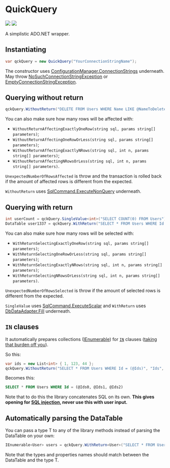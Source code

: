 # QuickQuery

[![][build-img]][build]
[![][nuget-img]][nuget]

[build]:     https://ci.appveyor.com/project/TallesL/QuickQuery
[build-img]: https://ci.appveyor.com/api/projects/status/github/tallesl/QuickQuery

[nuget]:     http://badge.fury.io/nu/QuickQuery
[nuget-img]: https://badge.fury.io/nu/QuickQuery.png

A simplistic ADO.NET wrapper.

## Instantiating

```cs
var qckQuery = new QuickQuery("YourConnectionStringName");
```

The constructor uses [ConfigurationManager.ConnectionStrings][ConfigurationManager.ConnectionStrings] underneath. May throw [NoSuchConnectionStringException][NoSuchConnectionStringException] or [EmptyConnectionStringException][EmptyConnectionStringException].

[ConfigurationManager.ConnectionStrings]: http://msdn.microsoft.com/library/system.configuration.configurationmanager.connectionstrings.aspx

[NoSuchConnectionStringException]: QuickQuery/Exception/NoSuchConnectionStringException.cs
[EmptyConnectionStringException]:  QuickQuery/Exception/EmptyConnectionStringException.cs

## Querying without return

```cs
qckQuery.WithoutReturn("DELETE FROM Users WHERE Name LIKE @NameToDelete", "NameToDelete", "John");
```

You can also make sure how many rows will be affected with:

* `WithoutReturnAffectingExactlyOneRow(string sql, params string[] parameters)`;
* `WithoutReturnAffectingOneRowOrLess(string sql, params string[] parameters)`;
* `WithoutReturnAffectingExactlyNRows(string sql, int n, params string[] parameters)`;
* `WithoutReturnAffectingNRowsOrLess(string sql, int n, params string[] parameters)`.

`UnexpectedNumberOfRowsAffected` is throw and the transaction is rolled back if the amount of affected rows is different from the expected.

`WithoutReturn` uses [SqlCommand.ExecuteNonQuery][SqlCommand.ExecuteNonQuery] underneath.

[SqlCommand.ExecuteNonQuery]: http://msdn.microsoft.com/library/system.data.sqlclient.sqlcommand.executenonquery.aspx

## Querying with return

```cs
int userCount = qckQuery.SingleValue<int>("SELECT COUNT(0) FROM Users");
DataTable user1337 = qckQuery.WithReturn("SELECT * FROM Users WHERE Id = @UserId", "UserId", 1337);
```

You can also make sure how many rows will be selected with:

* `WithReturnSelectingExactlyOneRow(string sql, params string[] parameters)`;
* `WithReturnSelectingOneRowOrLess(string sql, params string[] parameters)`;
* `WithReturnSelectingExactlyNRows(string sql, int n, params string[] parameters)`;
* `WithReturnSelectingNRowsOrLess(string sql, int n, params string[] parameters)`.

`UnexpectedNumberOfRowsSelected` is throw if the amount of selected rows is different from the expected.

`SingleValue` uses [SqlCommand.ExecuteScalar][SqlCommand.ExecuteScalar] and `WithReturn` uses [DbDataAdapter.Fill][DbDataAdapter.Fill] underneath.

[SqlCommand.ExecuteScalar]: http://msdn.microsoft.com/library/system.data.sqlclient.sqlcommand.executescalar.aspx
[DbDataAdapter.Fill]:       http://msdn.microsoft.com/library/system.data.common.dbdataadapter.fill.aspx

## `IN` clauses

It automatically prepares collections ([IEnumerable][IEnumerable]) for [`IN`][IN] clauses ([taking that burden off you][so]).

So this:

```cs
var ids = new List<int> { 1, 123, 44 };
qckQuery.WithoutReturn("SELECT * FROM Users WHERE Id = (@Ids)", "Ids", ids);
```

Becomes this:

```sql
SELECT * FROM Users WHERE Id = (@Ids0, @Ids1, @Ids2)
```

Note that to do this the library concatenates SQL on its own.
**This gives opening for [SQL injection][injection], never use this with user input.**

[IN]:          https://msdn.microsoft.com/library/ms177682.aspx
[IEnumerable]: https://msdn.microsoft.com/library/system.collections.ienumerable.aspx
[so]:          http://stackoverflow.com/q/337704/1316620
[injection]:   https://en.wikipedia.org/wiki/SQL_injection

## Automatically parsing the DataTable

You can pass a type T to any of the library methods instead of parsing the DataTable on your own:

```cs
IEnumerable<User> users = qckQuery.WithReturn<User>("SELECT * FROM Users");
```

Note that the types and properties names should match between the DataTable and the type T.
